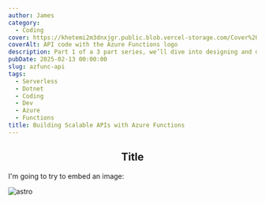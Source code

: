 ```yaml
---
author: James
category:
  - Coding
cover: https://khetemi2m3dnxjgr.public.blob.vercel-storage.com/Cover%20final-LhcbMHAQpkYxH2b3tO1T0QsMiEk9St.png
coverAlt: API code with the Azure Functions logo
description: Part 1 of a 3 part series, we’ll dive into designing and developing a lightweight, Serverless API using Azure Functions
pubDate: 2025-02-13 00:00:00
slug: azfunc-api
tags:
  - Serverless
  - Dotnet
  - Coding
  - Dev
  - Azure
  - Functions
title: Building Scalable APIs with Azure Functions
---
```

<div style="text-align: center;">
  <h2>Title</h2>
</div>

I'm going to try to embed an image:

![astro](https://khetemi2m3dnxjgr.public.blob.vercel-storage.com/AppRoles-38dc9cgTkpPMgSktc4yYA1Kfb17UMa.png)